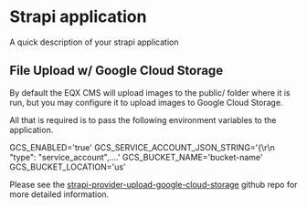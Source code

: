 # Strapi application

A quick description of your strapi application

## File Upload w/ Google Cloud Storage

By default the EQX CMS will upload images to the public/ folder where it is run, but you may configure it to upload images to Google Cloud Storage.

All that is required is to pass the following environment variables to the application.

GCS_ENABLED='true'
GCS_SERVICE_ACCOUNT_JSON_STRING='{\r\n  \"type\": \"service_account\",....'
GCS_BUCKET_NAME='bucket-name'
GCS_BUCKET_LOCATION='us'

Please see the [strapi-provider-upload-google-cloud-storage](https://github.com/Lith/strapi-provider-upload-google-cloud-storage/) github repo for more detailed information.



